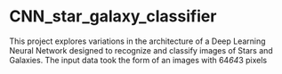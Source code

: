 # CNN_star_galaxy_classifier
This project explores variations in the architecture of a Deep Learning Neural Network designed to recognize and classify images of Stars and Galaxies. The input data took the form of an images with 64*64*3 pixels
